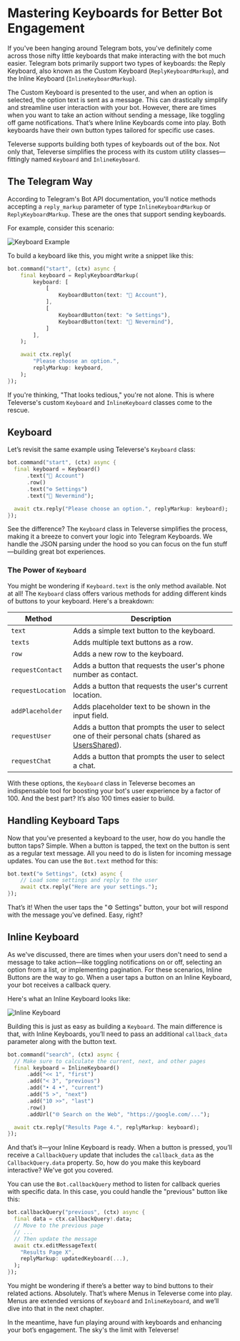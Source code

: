 # Mastering Keyboards for Better Bot Engagement

If you've been hanging around Telegram bots, you've definitely come across those nifty little keyboards that make interacting with the bot much easier. Telegram bots primarily support two types of keyboards: the Reply Keyboard, also known as the Custom Keyboard (`ReplyKeyboardMarkup`), and the Inline Keyboard (`InlineKeyboardMarkup`).

The Custom Keyboard is presented to the user, and when an option is selected, the option text is sent as a message. This can drastically simplify and streamline user interaction with your bot. However, there are times when you want to take an action without sending a message, like toggling off game notifications. That’s where Inline Keyboards come into play. Both keyboards have their own button types tailored for specific use cases.

Televerse supports building both types of keyboards out of the box. Not only that, Televerse simplifies the process with its custom utility classes—fittingly named `Keyboard` and `InlineKeyboard`.

## The Telegram Way

According to Telegram's Bot API documentation, you'll notice methods accepting a `reply_markup` parameter of type `InlineKeyboardMarkup` or `ReplyKeyboardMarkup`. These are the ones that support sending keyboards.

For example, consider this scenario:

![Keyboard Example](/keyboards/keyboard.png)

To build a keyboard like this, you might write a snippet like this:

```dart
bot.command("start", (ctx) async {
    final keyboard = ReplyKeyboardMarkup(
        keyboard: [
            [
                KeyboardButton(text: "📱 Account"),
            ],
            [
                KeyboardButton(text: "⚙️ Settings"),
                KeyboardButton(text: "🤌 Nevermind"),
            ]
        ],
    );

    await ctx.reply(
        "Please choose an option.",
        replyMarkup: keyboard,
    );
});
```

If you're thinking, "That looks tedious," you're not alone. This is where Televerse's custom `Keyboard` and `InlineKeyboard` classes come to the rescue.

## Keyboard

Let’s revisit the same example using Televerse's `Keyboard` class:

```dart
bot.command("start", (ctx) async {
  final keyboard = Keyboard()
      .text("📱 Account")
      .row()
      .text("⚙️ Settings")
      .text("🤌 Nevermind");

  await ctx.reply("Please choose an option.", replyMarkup: keyboard);
});
```

See the difference? The `Keyboard` class in Televerse simplifies the process, making it a breeze to convert your logic into Telegram Keyboards. We handle the JSON parsing under the hood so you can focus on the fun stuff—building great bot experiences.

### The Power of `Keyboard`

You might be wondering if `Keyboard.text` is the only method available. Not at all! The `Keyboard` class offers various methods for adding different kinds of buttons to your keyboard. Here's a breakdown:

| Method | Description | 
| --- | --- |
| `text`| Adds a simple text button to the keyboard. |
| `texts` | Adds multiple text buttons as a row. |
| `row` | Adds a new row to the keyboard. |
| `requestContact` | Adds a button that requests the user's phone number as contact. |
| `requestLocation` | Adds a button that requests the user's current location. |
| `addPlaceholder` | Adds placeholder text to be shown in the input field. |
| `requestUser` | Adds a button that prompts the user to select one of their personal chats (shared as [UsersShared](https://core.telegram.org/bots/api#usersshared)). |
| `requestChat` | Adds a button that prompts the user to select a chat. |

With these options, the `Keyboard` class in Televerse becomes an indispensable tool for boosting your bot's user experience by a factor of 100. And the best part? It’s also 100 times easier to build.

## Handling Keyboard Taps

Now that you’ve presented a keyboard to the user, how do you handle the button taps? Simple. When a button is tapped, the text on the button is sent as a regular text message. All you need to do is listen for incoming message updates. You can use the `Bot.text` method for this:

```dart
bot.text("⚙️ Settings", (ctx) async {
    // Load some settings and reply to the user
    await ctx.reply("Here are your settings.");
});
```

That’s it! When the user taps the "⚙️ Settings" button, your bot will respond with the message you’ve defined. Easy, right?

## Inline Keyboard

As we've discussed, there are times when your users don't need to send a message to take action—like toggling notifications on or off, selecting an option from a list, or implementing pagination. For these scenarios, Inline Buttons are the way to go. When a user taps a button on an Inline Keyboard, your bot receives a callback query.

Here's what an Inline Keyboard looks like:

![Inline Keyboard](/keyboards/inline-keyboard.png)

Building this is just as easy as building a `Keyboard`. The main difference is that, with Inline Keyboards, you’ll need to pass an additional `callback_data` parameter along with the button text.

```dart
bot.command("search", (ctx) async {
  // Make sure to calculate the current, next, and other pages
  final keyboard = InlineKeyboard()
      .add("<< 1", "first")
      .add("< 3", "previous")
      .add("• 4 •", "current")
      .add("5 >", "next")
      .add("10 >>", "last")
      .row()
      .addUrl("🌐 Search on the Web", "https://google.com/...");

  await ctx.reply("Results Page 4.", replyMarkup: keyboard);
});
```

And that’s it—your Inline Keyboard is ready. When a button is pressed, you’ll receive a `CallbackQuery` update that includes the `callback_data` as the `CallbackQuery.data` property. So, how do you make this keyboard interactive? We've got you covered.

You can use the `Bot.callbackQuery` method to listen for callback queries with specific data. In this case, you could handle the "previous" button like this:

```dart
bot.callbackQuery("previous", (ctx) async {
  final data = ctx.callbackQuery!.data;
  // Move to the previous page
  // ...
  // Then update the message
  await ctx.editMessageText(
    "Results Page X",
    replyMarkup: updatedKeyboard(...),
  );
});
```

You might be wondering if there’s a better way to bind buttons to their related actions. Absolutely. That’s where Menus in Televerse come into play. Menus are extended versions of `Keyboard` and `InlineKeyboard`, and we’ll dive into that in the next chapter.

In the meantime, have fun playing around with keyboards and enhancing your bot’s engagement. The sky's the limit with Televerse!